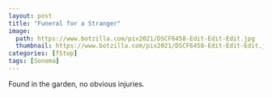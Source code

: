 ```yaml
---
layout: post
title: "Funeral for a Stranger"
image:
  path: https://www.botzilla.com/pix2021/DSCF6458-Edit-Edit-Edit.jpg
  thumbnail: https://www.botzilla.com/pix2021/DSCF6458-Edit-Edit-Edit.jpg
categories: [fStop]
tags: [Sonoma]
---
```


Found in the garden, no obvious injuries.

